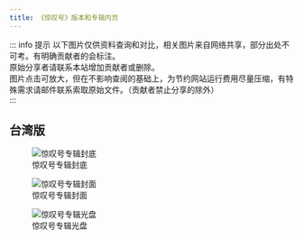 ```yaml
---
title: 《惊叹号》版本和专辑内页
---
```


::: info 提示
以下图片仅供资料查询和对比，相关图片来自网络共享，部分出处不可考。有明确贡献者的会标注。<br>
原始分享者请联系本站增加贡献者或删除。<br>
图片点击可放大，但在不影响查阅的基础上，为节约网站运行费用尽量压缩，有特殊需求请邮件联系索取原始文件。（贡献者禁止分享的除外）<br>
:::

## 台湾版

<div class="image-scroll-container">
  <div class="image-scroll-wrapper">
    <div class="image-scroll-content">
        <figure>
            <img src="//public.jaychou.wiki/composition/cd/2011-惊叹号[台湾]/back.jpg/yss+sy" alt="惊叹号专辑封底" />
            <figcaption>惊叹号专辑封底</figcaption>
        </figure>
        <figure>
            <img src="//public.jaychou.wiki/composition/cd/2011-惊叹号[台湾]/cover.jpg/yss+sy" alt="惊叹号专辑封面" />
            <figcaption>惊叹号专辑封面</figcaption>
        </figure>
        <figure>
            <img src="//public.jaychou.wiki/composition/cd/2011-惊叹号[台湾]/disc.jpg/yss+sy" alt="惊叹号专辑光盘" />
            <figcaption>惊叹号专辑光盘</figcaption>
        </figure>
    </div>
  </div>
</div>